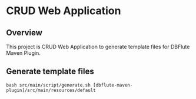 # CRUD Web Application
 
## Overview

This project is CRUD Web Application to generate template files for DBFlute Maven Plugin.

## Generate template files

    bash src/main/script/generate.sh [dbflute-maven-plugin]/src/main/resources/default

